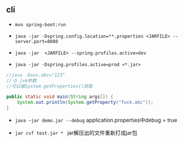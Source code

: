 ## cli

+ `mvn spring-boot:run`

+ `java -jar -Dspring.config.location=**.properties <JARFILE> --server.port=8080`

+ `java -jar  <JARFILE> --spring.profiles.active=dev`

+ `java -jar -Dspring.profiles.active=prod <*.jar>`

```java
//java -Dxxx.abc="123"
//-D jvm参数
//可以被System.getProperties()获取

public static void main(String args[]) {
    System.out.println(System.getProperty("fuck.abc"));
}

```

+ `java –jar demo.jar --debug` application.properties中debug = true

+ `jar cvf test.jar * ` jar解压出的文件重新打成jar包